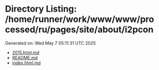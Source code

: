 # Directory Listing: /home/runner/work/www/www/processed/ru/pages/site/about/i2pcon
Generated on: Wed May  7 05:11:31 UTC 2025

- [2015.html.md](2015.html.md)
- [README.md](README.md)
- [index.html.md](index.html.md)
